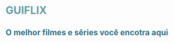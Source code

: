 <h1 style="color: #5e9ca0;">GUIFLIX</h1>
<h2 style="color: #2e6c80;">O melhor filmes e s&ecirc;ries voc&ecirc; encotra aqui</h2>
<p><strong>&nbsp;</strong></p>

